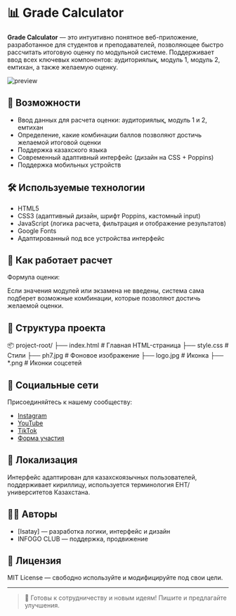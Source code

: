 # 📊 Grade Calculator

**Grade Calculator** — это интуитивно понятное веб-приложение, разработанное для студентов и преподавателей, позволяющее быстро рассчитать итоговую оценку по модульной системе. Поддерживает ввод всех ключевых компонентов: аудиториялық, модуль 1, модуль 2, емтихан, а также желаемую оценку.

![preview](ph7.jpg)

## 🚀 Возможности

- Ввод данных для расчета оценки: аудиториялық, модуль 1 и 2, емтихан
- Определение, какие комбинации баллов позволяют достичь желаемой итоговой оценки
- Поддержка казахского языка
- Современный адаптивный интерфейс (дизайн на CSS + Poppins)
- Поддержка мобильных устройств

## 🛠️ Используемые технологии

- HTML5
- CSS3 (адаптивный дизайн, шрифт Poppins, кастомный input)
- JavaScript (логика расчета, фильтрация и отображение результатов)
- Google Fonts
- Адаптированный под все устройства интерфейс

## 🧮 Как работает расчет

Формула оценки:

Если значения модулей или экзамена не введены, система сама подберет возможные комбинации, которые позволяют достичь желаемой оценки.

## 📂 Структура проекта
📦 project-root/
├── index.html # Главная HTML-страница
├── style.css # Стили
├── ph7.jpg # Фоновое изображение
├── logo.jpg # Иконка
├── *.png # Иконки соцсетей

## 📲 Социальные сети

Присоединяйтесь к нашему сообществу:

- [Instagram](https://www.instagram.com/infogo_club)
- [YouTube](https://www.youtube.com/@infogoclub)
- [TikTok](https://www.tiktok.com/@infogo_club)
- [Форма участия](https://forms.gle/mMktMV2SVtzjs5gd6)

## 📌 Локализация

Интерфейс адаптирован для казахскоязычных пользователей, поддерживает кириллицу, используется терминология ЕНТ/университетов Казахстана.

## 🧑‍💻 Авторы

- [Isatay] — разработка логики, интерфейс и дизайн
- INFOGO CLUB — поддержка, продвижение

## 📄 Лицензия

MIT License — свободно используйте и модифицируйте под свои цели.

---

> 🤝 Готовы к сотрудничеству и новым идеям! Пишите и предлагайте улучшения.
